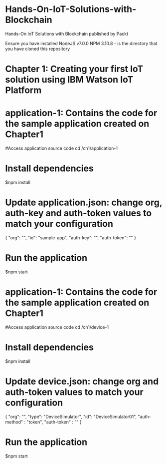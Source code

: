 # Hands-On-IoT-Solutions-with-Blockchain
Hands-On IoT Solutions with Blockchain published by Packt

Ensure you have installed
NodeJS v7.0.0
NPM 3.10.8
<root directory> - is the directory that you have cloned this repository


# Chapter 1: Creating your first IoT solution using IBM Watson IoT Platform 

# application-1: Contains the code for the sample application created on Chapter1

#Access application source code
cd <root directory>/ch1/application-1

# Install dependencies
$npm install

# Update application.json: change org, auth-key and auth-token values to match your configuration
{
    "org": "<your IoT organization id>",
    "id": "sample-app",
    "auth-key": "<application authentication key>",
    "auth-token": "<application authentication token>"
}

# Run the application
$npm start


# application-1: Contains the code for the sample application created on Chapter1

#Access application source code
cd <root directory>/ch1/device-1

# Install dependencies
$npm install

# Update device.json: change org and auth-token values to match your configuration
{
    "org": "<your IoT organization id>",
    "type": "DeviceSimulator",
    "id": "DeviceSimulator01",
    "auth-method" : "token",
    "auth-token" : "<device authentication token>"
}

# Run the application
$npm start
